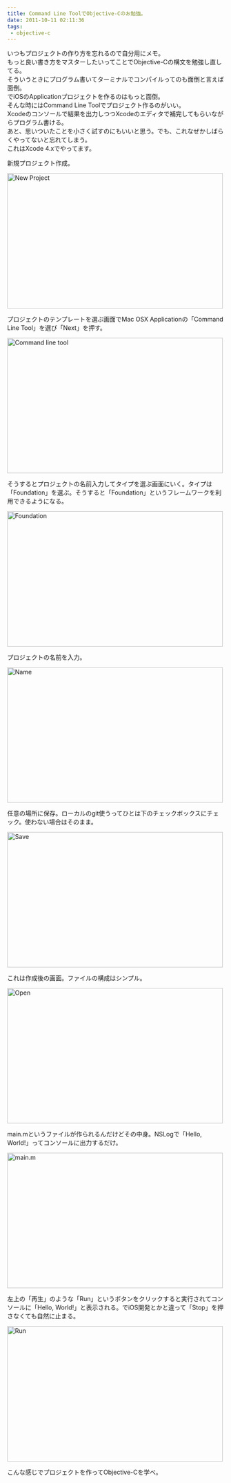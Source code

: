 ```yaml
---
title: Command Line ToolでObjective-Cのお勉強。
date: 2011-10-11 02:11:36
tags: 
 - objective-c
---
```


いつもプロジェクトの作り方を忘れるので自分用にメモ。<br>
もっと良い書き方をマスターしたいってことでObjective-Cの構文を勉強し直してる。<br>
そういうときにプログラム書いてターミナルでコンパイルってのも面倒と言えば面倒。<br>
でiOSのApplicationプロジェクトを作るのはもっと面倒。<br>
そんな時にはCommand Line Toolでプロジェクト作るのがいい。<br>
Xcodeのコンソールで結果を出力しつつXcodeのエディタで補完してもらいながらプログラム書ける。<br>
あと、思いついたことを小さく試すのにもいいと思う。でも、これなぜかしばらくやってないと忘れてしまう。<br>
これはXcode 4.xでやってます。

<!-- more -->

新規プロジェクト作成。

<a href="https://www.flickr.com/photos/shigeki_takeguchi/6229400083/" title="New Project by shigeki.takeguchi, on Flickr"><img src="https://farm7.static.flickr.com/6050/6229400083_633a5c7704.jpg" width="500" height="313" alt="New Project"></a>

プロジェクトのテンプレートを選ぶ画面でMac OSX Applicationの「Command Line Tool」を選び「Next」を押す。

<a href="https://www.flickr.com/photos/shigeki_takeguchi/6229918332/" title="Command line tool by shigeki.takeguchi, on Flickr"><img src="https://farm7.static.flickr.com/6231/6229918332_ecb2867e58.jpg" width="500" height="313" alt="Command line tool"></a>

そうするとプロジェクトの名前入力してタイプを選ぶ画面にいく。タイプは「Foundation」を選ぶ。そうすると「Foundation」というフレームワークを利用できるようになる。

<a href="https://www.flickr.com/photos/shigeki_takeguchi/6229918380/" title="Foundation by shigeki.takeguchi, on Flickr"><img src="https://farm7.static.flickr.com/6232/6229918380_0aaf889e6c.jpg" width="500" height="313" alt="Foundation"></a>

プロジェクトの名前を入力。

<a href="https://www.flickr.com/photos/shigeki_takeguchi/6229400323/" title="Name by shigeki.takeguchi, on Flickr"><img src="https://farm7.static.flickr.com/6234/6229400323_1958d6ec47.jpg" width="500" height="313" alt="Name"></a>

任意の場所に保存。ローカルのgit使うってひとは下のチェックボックスにチェック。使わない場合はそのまま。

<a href="https://www.flickr.com/photos/shigeki_takeguchi/6229918484/" title="Save by shigeki.takeguchi, on Flickr"><img src="https://farm7.static.flickr.com/6230/6229918484_4796db22ed.jpg" width="500" height="313" alt="Save"></a>

これは作成後の画面。ファイルの構成はシンプル。

<a href="https://www.flickr.com/photos/shigeki_takeguchi/6229400419/" title="Open by shigeki.takeguchi, on Flickr"><img src="https://farm7.static.flickr.com/6222/6229400419_f8b43c1153.jpg" width="500" height="313" alt="Open"></a>

main.mというファイルが作られるんだけどその中身。NSLogで「Hello, World!」ってコンソールに出力するだけ。

<a href="https://www.flickr.com/photos/shigeki_takeguchi/6229400463/" title="main.m by shigeki.takeguchi, on Flickr"><img src="https://farm7.static.flickr.com/6101/6229400463_4b4a5e27cf.jpg" width="500" height="313" alt="main.m"></a>

左上の「再生」のような「Run」というボタンをクリックすると実行されてコンソールに「Hello, World!」と表示される。でiOS開発とかと違って「Stop」を押さなくても自然に止まる。

<a href="https://www.flickr.com/photos/shigeki_takeguchi/6229400527/" title="Run by shigeki.takeguchi, on Flickr"><img src="https://farm7.static.flickr.com/6222/6229400527_19fa65915a.jpg" width="500" height="313" alt="Run"></a>

こんな感じでプロジェクトを作ってObjective-Cを学べ。
